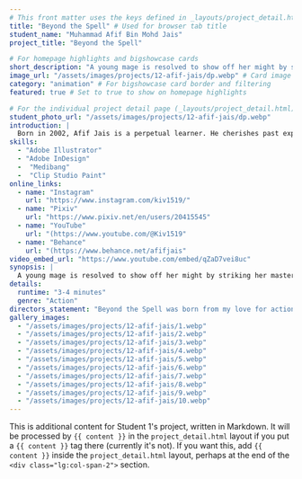 ```yaml
---
# This front matter uses the keys defined in _layouts/project_detail.html
title: "Beyond the Spell" # Used for browser tab title
student_name: "Muhammad Afif Bin Mohd Jais"
project_title: "Beyond the Spell"

# For homepage highlights and bigshowcase cards
short_description: "A young mage is resolved to show off her might by striking her master, a renowned magician with the ability to summon strong defensive barriers at will, once."
image_url: "/assets/images/projects/12-afif-jais/dp.webp" # Card image
category: "animation" # For bigshowcase card border and filtering
featured: true # Set to true to show on homepage highlights

# For the individual project detail page (_layouts/project_detail.html)
student_photo_url: "/assets/images/projects/12-afif-jais/dp.webp"
introduction: |
  Born in 2002, Afif Jais is a perpetual learner. He cherishes past experiences as lessons, thrives in the present by exploring hobbies, ideas, and stories with relentless curiosity (Who? What? Why?), and dreams of tomorrow’s endless possibilities. He believes everything exists for a reason, fueling his wonder and questions. Balancing gratitude for the past, passion for discovery today, and excitement for the future, Afif embodies a thinker, dreamer, and seeker—always evolving through life’s simple and profound moments.
skills:
  - "Adobe Illustrator"
  - "Adobe InDesign"
  -  "Medibang"
  -  "Clip Studio Paint"
online_links:
  - name: "Instagram"
    url: "https://www.instagram.com/kiv1519/"
  - name: "Pixiv"
    url: "https://www.pixiv.net/en/users/20415545"
  - name: "YouTube"
    url: "(https://www.youtube.com/@Kiv1519"
  - name: "Behance"
    url: "(https://www.behance.net/afifjais"
video_embed_url: "https://www.youtube.com/embed/qZaD7vei8uc"
synopsis: |
  A young mage is resolved to show off her might by striking her master, a renowned magician with the ability to summon strong defensive barriers at will, once. She wants to pass his difficult training test, but she finds it difficult to get past his supposedly invincible barriers in time.
details:
  runtime: "3-4 minutes"
  genre: "Action"
directors_statement: "Beyond the Spell was born from my love for action fantasy stories like Frieren: Beyond Journey's End where it capture vivid 2D animation that mirrors the chaos and beauty of magic itself through the tension between mentor and student—how respect and rebellion coexist. The animation inspiration are from Panty and Stocking while the fluidity of magic coming from Frieren."
gallery_images:
  - "/assets/images/projects/12-afif-jais/1.webp"
  - "/assets/images/projects/12-afif-jais/2.webp"
  - "/assets/images/projects/12-afif-jais/3.webp"
  - "/assets/images/projects/12-afif-jais/4.webp"
  - "/assets/images/projects/12-afif-jais/5.webp"
  - "/assets/images/projects/12-afif-jais/6.webp"
  - "/assets/images/projects/12-afif-jais/7.webp"
  - "/assets/images/projects/12-afif-jais/8.webp"
  - "/assets/images/projects/12-afif-jais/9.webp"
  - "/assets/images/projects/12-afif-jais/10.webp"
---
```

<!-- You can add more content here in Markdown if needed, it will appear after the gallery -->
This is additional content for Student 1's project, written in Markdown.
It will be processed by `{{ content }}` in the `project_detail.html` layout if you put a `{{ content }}` tag there (currently it's not).
If you want this, add `{{ content }}` inside the `project_detail.html` layout, perhaps at the end of the `<div class="lg:col-span-2">` section.